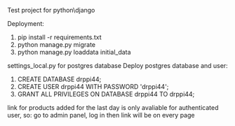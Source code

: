 Test project for python\django

Deployment:
1. pip install -r requirements.txt
2. python manage.py migrate
3. python manage.py loaddata initial_data

settings_local.py for postgres database
Deploy postgres database and user:
1. CREATE DATABASE drppi44;
2. CREATE USER drppi44 WITH PASSWORD 'drppi44';
3. GRANT ALL PRIVILEGES ON DATABASE drppi44 TO drppi44;


link for products added for the last day is only avaliable for authenticated
user, so: go to admin panel, log in then link will be on every page